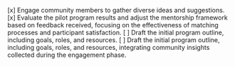 [x] Engage community members to gather diverse ideas and suggestions.
[x] Evaluate the pilot program results and adjust the mentorship framework based on feedback received, focusing on the effectiveness of matching processes and participant satisfaction.
[ ] Draft the initial program outline, including goals, roles, and resources.
[ ] Draft the initial program outline, including goals, roles, and resources, integrating community insights collected during the engagement phase.